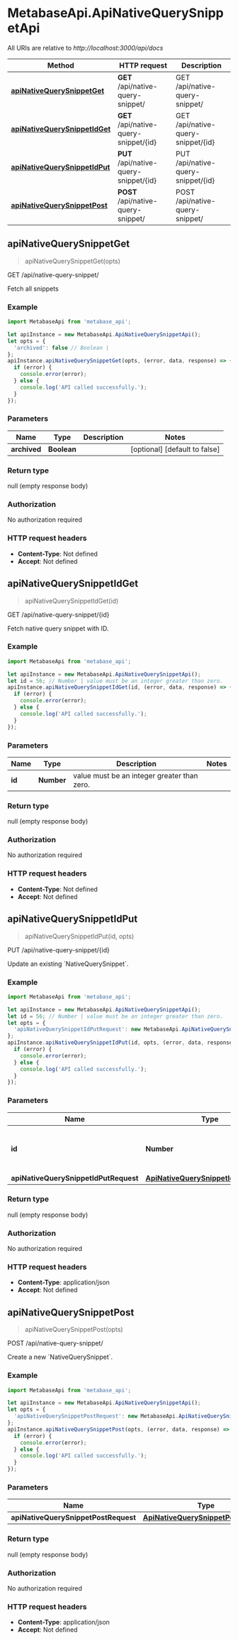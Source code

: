 # MetabaseApi.ApiNativeQuerySnippetApi

All URIs are relative to *http://localhost:3000/api/docs*

Method | HTTP request | Description
------------- | ------------- | -------------
[**apiNativeQuerySnippetGet**](ApiNativeQuerySnippetApi.md#apiNativeQuerySnippetGet) | **GET** /api/native-query-snippet/ | GET /api/native-query-snippet/
[**apiNativeQuerySnippetIdGet**](ApiNativeQuerySnippetApi.md#apiNativeQuerySnippetIdGet) | **GET** /api/native-query-snippet/{id} | GET /api/native-query-snippet/{id}
[**apiNativeQuerySnippetIdPut**](ApiNativeQuerySnippetApi.md#apiNativeQuerySnippetIdPut) | **PUT** /api/native-query-snippet/{id} | PUT /api/native-query-snippet/{id}
[**apiNativeQuerySnippetPost**](ApiNativeQuerySnippetApi.md#apiNativeQuerySnippetPost) | **POST** /api/native-query-snippet/ | POST /api/native-query-snippet/



## apiNativeQuerySnippetGet

> apiNativeQuerySnippetGet(opts)

GET /api/native-query-snippet/

Fetch all snippets

### Example

```javascript
import MetabaseApi from 'metabase_api';

let apiInstance = new MetabaseApi.ApiNativeQuerySnippetApi();
let opts = {
  'archived': false // Boolean | 
};
apiInstance.apiNativeQuerySnippetGet(opts, (error, data, response) => {
  if (error) {
    console.error(error);
  } else {
    console.log('API called successfully.');
  }
});
```

### Parameters


Name | Type | Description  | Notes
------------- | ------------- | ------------- | -------------
 **archived** | **Boolean**|  | [optional] [default to false]

### Return type

null (empty response body)

### Authorization

No authorization required

### HTTP request headers

- **Content-Type**: Not defined
- **Accept**: Not defined


## apiNativeQuerySnippetIdGet

> apiNativeQuerySnippetIdGet(id)

GET /api/native-query-snippet/{id}

Fetch native query snippet with ID.

### Example

```javascript
import MetabaseApi from 'metabase_api';

let apiInstance = new MetabaseApi.ApiNativeQuerySnippetApi();
let id = 56; // Number | value must be an integer greater than zero.
apiInstance.apiNativeQuerySnippetIdGet(id, (error, data, response) => {
  if (error) {
    console.error(error);
  } else {
    console.log('API called successfully.');
  }
});
```

### Parameters


Name | Type | Description  | Notes
------------- | ------------- | ------------- | -------------
 **id** | **Number**| value must be an integer greater than zero. | 

### Return type

null (empty response body)

### Authorization

No authorization required

### HTTP request headers

- **Content-Type**: Not defined
- **Accept**: Not defined


## apiNativeQuerySnippetIdPut

> apiNativeQuerySnippetIdPut(id, opts)

PUT /api/native-query-snippet/{id}

Update an existing &#x60;NativeQuerySnippet&#x60;.

### Example

```javascript
import MetabaseApi from 'metabase_api';

let apiInstance = new MetabaseApi.ApiNativeQuerySnippetApi();
let id = 56; // Number | value must be an integer greater than zero.
let opts = {
  'apiNativeQuerySnippetIdPutRequest': new MetabaseApi.ApiNativeQuerySnippetIdPutRequest() // ApiNativeQuerySnippetIdPutRequest | 
};
apiInstance.apiNativeQuerySnippetIdPut(id, opts, (error, data, response) => {
  if (error) {
    console.error(error);
  } else {
    console.log('API called successfully.');
  }
});
```

### Parameters


Name | Type | Description  | Notes
------------- | ------------- | ------------- | -------------
 **id** | **Number**| value must be an integer greater than zero. | 
 **apiNativeQuerySnippetIdPutRequest** | [**ApiNativeQuerySnippetIdPutRequest**](ApiNativeQuerySnippetIdPutRequest.md)|  | [optional] 

### Return type

null (empty response body)

### Authorization

No authorization required

### HTTP request headers

- **Content-Type**: application/json
- **Accept**: Not defined


## apiNativeQuerySnippetPost

> apiNativeQuerySnippetPost(opts)

POST /api/native-query-snippet/

Create a new &#x60;NativeQuerySnippet&#x60;.

### Example

```javascript
import MetabaseApi from 'metabase_api';

let apiInstance = new MetabaseApi.ApiNativeQuerySnippetApi();
let opts = {
  'apiNativeQuerySnippetPostRequest': new MetabaseApi.ApiNativeQuerySnippetPostRequest() // ApiNativeQuerySnippetPostRequest | 
};
apiInstance.apiNativeQuerySnippetPost(opts, (error, data, response) => {
  if (error) {
    console.error(error);
  } else {
    console.log('API called successfully.');
  }
});
```

### Parameters


Name | Type | Description  | Notes
------------- | ------------- | ------------- | -------------
 **apiNativeQuerySnippetPostRequest** | [**ApiNativeQuerySnippetPostRequest**](ApiNativeQuerySnippetPostRequest.md)|  | [optional] 

### Return type

null (empty response body)

### Authorization

No authorization required

### HTTP request headers

- **Content-Type**: application/json
- **Accept**: Not defined

